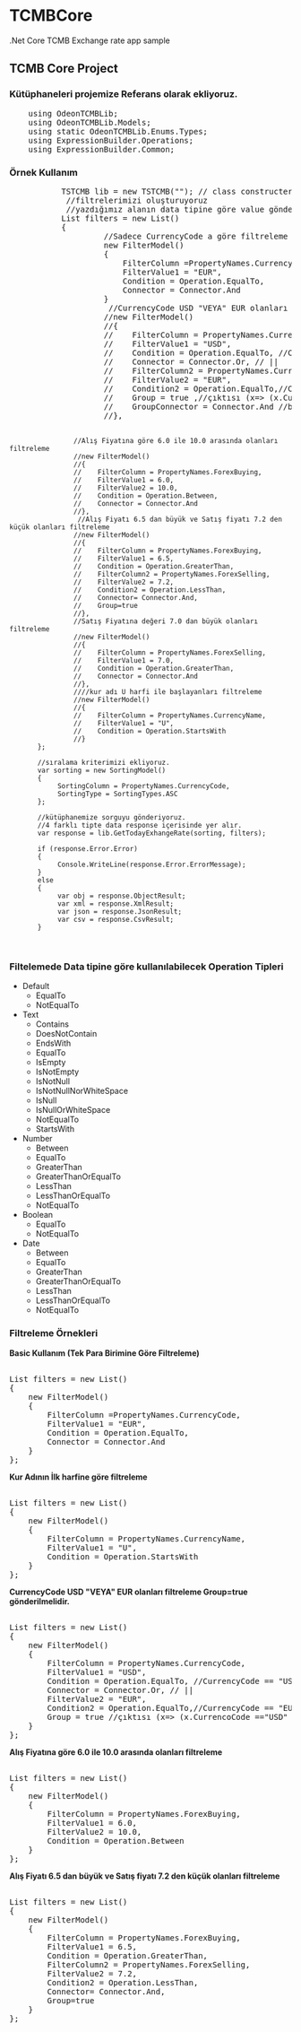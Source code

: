 # TCMBCore
.Net Core TCMB Exchange rate app sample 

<h2>TCMB Core Project</h2>
<h3> Kütüphaneleri projemize Referans olarak ekliyoruz.</h3>
<pre>
    using OdeonTCMBLib;
	using OdeonTCMBLib.Models;
	using static OdeonTCMBLib.Enums.Types;
	using ExpressionBuilder.Operations;
	using ExpressionBuilder.Common;
</pre>

<h3>Örnek Kullanım</h3>
<pre>
           TSTCMB lib = new TSTCMB(""); // class constructer içine authkey ekliyoruz.
            //filtrelerimizi oluşturuyoruz
            //yazdığımız alanın data tipine göre value göndermeliyiz. int ise int double ise double. CurrencyModel den data tiplerini görebilirsiniz
           List<FilterModel> filters = new List<FilterModel>()
           {
                    //Sadece CurrencyCode a göre filtreleme
                    new FilterModel()
                    {
                        FilterColumn =PropertyNames.CurrencyCode,
                        FilterValue1 = "EUR",
                        Condition = Operation.EqualTo,
                        Connector = Connector.And
                    }
                     //CurrencyCode USD "VEYA" EUR olanları filtreleme Group=true gönderilmelidir.
                    //new FilterModel() 
                    //{
                    //    FilterColumn = PropertyNames.CurrencyCode,
                    //    FilterValue1 = "USD",
                    //    Condition = Operation.EqualTo, //CurrencyCode == "USD"
                    //    Connector = Connector.Or, // || 
                    //    FilterColumn2 = PropertyNames.CurrencyCode, //grupta kullanılacak ikinci alan
                    //    FilterValue2 = "EUR",
                    //    Condition2 = Operation.EqualTo,//CurrencyCode == "EUR"
                    //    Group = true ,//çıktısı (x=> (x.CurrencoCode =="USD" || x.CurrencyCode ==""EUR))
                    //    GroupConnector = Connector.And //bir sonraki filtre ile arasındaki Connector çıktısı:  (x=> (x.CurrencoCode =="USD" || x.CurrencyCode ==""EUR)) && 
                    //},
                   
                    //Alış Fiyatına göre 6.0 ile 10.0 arasında olanları filtreleme
                    //new FilterModel()
                    //{
                    //    FilterColumn = PropertyNames.ForexBuying,
                    //    FilterValue1 = 6.0,
                    //    FilterValue2 = 10.0,
                    //    Condition = Operation.Between,
                    //    Connector = Connector.And
                    //},
                     //Alış Fiyatı 6.5 dan büyük ve Satış fiyatı 7.2 den küçük olanları filtreleme
                    //new FilterModel()
                    //{
                    //    FilterColumn = PropertyNames.ForexBuying,
                    //    FilterValue1 = 6.5,
                    //    Condition = Operation.GreaterThan,
                    //    FilterColumn2 = PropertyNames.ForexSelling,
                    //    FilterValue2 = 7.2,
                    //    Condition2 = Operation.LessThan,
                    //    Connector= Connector.And,
                    //    Group=true
                    //},
                    //Satış Fiyatına değeri 7.0 dan büyük olanları filtreleme
                    //new FilterModel()
                    //{
                    //    FilterColumn = PropertyNames.ForexSelling,
                    //    FilterValue1 = 7.0,
                    //    Condition = Operation.GreaterThan,
                    //    Connector = Connector.And
                    //},
                    ////kur adı U harfi ile başlayanları filtreleme
                    //new FilterModel()
                    //{
                    //    FilterColumn = PropertyNames.CurrencyName,
                    //    FilterValue1 = "U",
                    //    Condition = Operation.StartsWith
                    //}
           };

           //sıralama kriterimizi ekliyoruz. 
           var sorting = new SortingModel()
           {
                SortingColumn = PropertyNames.CurrencyCode,
                SortingType = SortingTypes.ASC
           };

           //kütüphanemize sorguyu gönderiyoruz.
           //4 farklı tipte data response içerisinde yer alır.
           var response = lib.GetTodayExhangeRate(sorting, filters);

           if (response.Error.Error)
           {
                Console.WriteLine(response.Error.ErrorMessage);
           }
           else
           {
                var obj = response.ObjectResult;
                var xml = response.XmlResult;
                var json = response.JsonResult;
                var csv = response.CsvResult;
           }

</pre>
<h3> Filtelemede Data tipine göre kullanılabilecek Operation Tipleri</h3>
<ul>
<li>Default
<ul>
<li>EqualTo</li>
<li>NotEqualTo</li>
</ul>
</li>
<li>Text
<ul>
<li>Contains</li>
<li>DoesNotContain</li>
<li>EndsWith</li>
<li>EqualTo</li>
<li>IsEmpty</li>
<li>IsNotEmpty</li>
<li>IsNotNull</li>
<li>IsNotNullNorWhiteSpace</li>
<li>IsNull</li>
<li>IsNullOrWhiteSpace</li>
<li>NotEqualTo</li>
<li>StartsWith</li>
</ul>
</li>
<li>Number
<ul>
<li>Between</li>
<li>EqualTo</li>
<li>GreaterThan</li>
<li>GreaterThanOrEqualTo</li>
<li>LessThan</li>
<li>LessThanOrEqualTo</li>
<li>NotEqualTo</li>
</ul>
</li>
<li>Boolean
<ul>
<li>EqualTo</li>
<li>NotEqualTo</li>
</ul>
</li>
<li>Date
<ul>
<li>Between</li>
<li>EqualTo</li>
<li>GreaterThan</li>
<li>GreaterThanOrEqualTo</li>
<li>LessThan</li>
<li>LessThanOrEqualTo</li>
<li>NotEqualTo</li>
</ul>
</li>
</ul>
<h3>Filtreleme Örnekleri</h3>
<b>Basic Kullanım (Tek Para Birimine Göre Filtreleme)</b>
<pre>                    
List<FilterModel> filters = new List<FilterModel>()
{ 
	new FilterModel()
	{
		FilterColumn =PropertyNames.CurrencyCode,
		FilterValue1 = "EUR",
		Condition = Operation.EqualTo,
		Connector = Connector.And
	}
};
</pre>
<b>Kur Adının İlk harfine göre filtreleme</b>
<pre>                    
List<FilterModel> filters = new List<FilterModel>()
{ 
	new FilterModel()
	{
		FilterColumn = PropertyNames.CurrencyName,
		FilterValue1 = "U",
		Condition = Operation.StartsWith
	}
};
</pre>
<b>CurrencyCode USD "VEYA" EUR olanları filtreleme Group=true gönderilmelidir.</b>
<pre>                    
List<FilterModel> filters = new List<FilterModel>()
{
	new FilterModel()
	{
		FilterColumn = PropertyNames.CurrencyCode,
		FilterValue1 = "USD",
		Condition = Operation.EqualTo, //CurrencyCode == "USD"
		Connector = Connector.Or, // || 
		FilterValue2 = "EUR",
		Condition2 = Operation.EqualTo,//CurrencyCode == "EUR"
		Group = true //çıktısı (x=> (x.CurrencoCode =="USD" || x.CurrencyCode ==""EUR))
	}
};
</pre>
<b>Alış Fiyatına göre 6.0 ile 10.0 arasında olanları filtreleme</b>
<pre>                    
List<FilterModel> filters = new List<FilterModel>()
{
	new FilterModel()
	{
		FilterColumn = PropertyNames.ForexBuying,
        FilterValue1 = 6.0,
        FilterValue2 = 10.0,
        Condition = Operation.Between
	}
};
</pre>
<b>Alış Fiyatı 6.5 dan büyük ve Satış fiyatı 7.2 den küçük olanları filtreleme</b>
<pre>                    
List<FilterModel> filters = new List<FilterModel>()
{
	new FilterModel()
	{
		FilterColumn = PropertyNames.ForexBuying,
        FilterValue1 = 6.5,
        Condition = Operation.GreaterThan,
        FilterColumn2 = PropertyNames.ForexSelling,
        FilterValue2 = 7.2,
        Condition2 = Operation.LessThan,
        Connector= Connector.And,
        Group=true
	}
};
</pre>